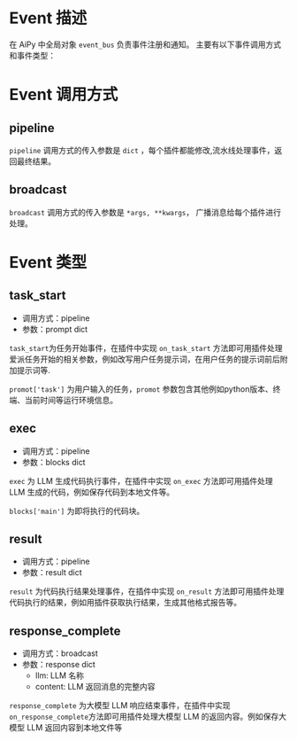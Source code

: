 # Event 描述

在 AiPy 中全局对象 `event_bus` 负责事件注册和通知。
主要有以下事件调用方式和事件类型：

# Event 调用方式
## pipeline
`pipeline` 调用方式的传入参数是 `dict` ，每个插件都能修改,流水线处理事件，返回最终结果。

## broadcast
`broadcast` 调用方式的传入参数是 `*args, **kwargs`， 广播消息给每个插件进行处理。

# Event 类型
## task_start
- 调用方式：pipeline
- 参数：prompt dict

 `task_start`为任务开始事件，在插件中实现 `on_task_start` 方法即可用插件处理爱派任务开始的相关参数，例如改写用户任务提示词，在用户任务的提示词前后附加提示词等.   
 
`promot['task']` 为用户输入的任务，`promot` 参数包含其他例如python版本、终端、当前时间等运行环境信息。


## exec
- 调用方式：pipeline
- 参数：blocks dict

`exec` 为 LLM 生成代码执行事件，在插件中实现 `on_exec` 方法即可用插件处理 LLM 生成的代码，例如保存代码到本地文件等。  

`blocks['main']` 为即将执行的代码块。

## result
- 调用方式：pipeline
- 参数：result dict

`result` 为代码执行结果处理事件，在插件中实现 `on_result` 方法即可用插件处理代码执行的结果，例如用插件获取执行结果，生成其他格式报告等。

## response_complete
- 调用方式：broadcast
- 参数：response dict
  - llm: LLM 名称
  - content: LLM 返回消息的完整内容

`response_complete` 为大模型 LLM 响应结束事件，在插件中实现`on_response_complete`方法即可用插件处理大模型 LLM 的返回内容。例如保存大模型 LLM 返回内容到本地文件等
